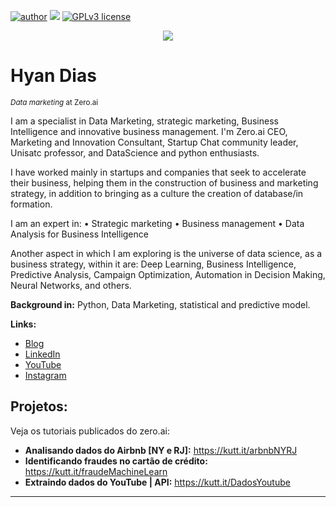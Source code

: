 [![author](https://img.shields.io/badge/author-carlosfab-red.svg)](https://www.linkedin.com/in/hyan-dias/) [![](https://img.shields.io/badge/python-3.7+-blue.svg)](https://www.python.org/downloads/release/python-365/) [![GPLv3 license](https://img.shields.io/badge/License-GPLv3-blue.svg)](http://perso.crans.org/besson/LICENSE.html)

<p align="center">
  <img src="https://zeroai.com.br/wp-content/uploads/2021/10/banner-scaled.jpg" >
</p>

# Hyan Dias
<sub>*Data marketing* at Zero.ai</sub>

I am a specialist in Data Marketing, strategic marketing, Business Intelligence and innovative business management. I'm Zero.ai CEO, Marketing and Innovation Consultant, Startup Chat community leader, Unisatc professor, and DataScience and python enthusiasts.

I have worked mainly in startups and companies that seek to accelerate their business, helping them in the construction of business and marketing strategy, in addition to bringing as a culture the creation of database/in formation.

I am an expert in:
• Strategic marketing
• Business management
• Data Analysis for Business Intelligence

Another aspect in which I am exploring is the universe of data science, as a business strategy, within it are: Deep Learning, Business Intelligence, Predictive Analysis, Campaign Optimization, Automation in Decision Making, Neural Networks, and others.

**Background in:** Python, Data Marketing, statistical and predictive model.

**Links:**
* [Blog](http://zeroai.com.br)
* [LinkedIn](https://www.linkedin.com/in/hyan-dias/)
* [YouTube](https://www.youtube.com/channel/UCpa3EHc_mTr0UVffXo1MU5A)
* [Instagram](https://www.instagram.com/zero.ai.oficial/)


## Projetos:
Veja os tutoriais publicados do zero.ai:

* **Analisando dados do Airbnb [NY e RJ]:** https://kutt.it/arbnbNYRJ
* **Identificando fraudes no cartão de crédito:** https://kutt.it/fraudeMachineLearn
* **Extraindo dados do YouTube | API:** https://kutt.it/DadosYoutube


---




